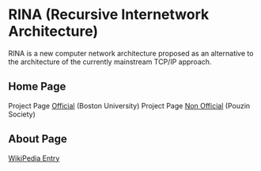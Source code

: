 # RINA (Recursive Internetwork Architecture)

RINA is a new computer network architecture proposed as an alternative to the architecture of the currently mainstream TCP/IP approach.

## Home Page
Project Page <a href="http://csr.bu.edu/rina/index.html">Official</a> (Boston University)
Project Page <a href="https://pouzinsociety.org/">Non Official</a> (Pouzin Society)

## About Page
<a href="https://en.wikipedia.org/wiki/Recursive_Internetwork_Architecture">WikiPedia Entry</a>
